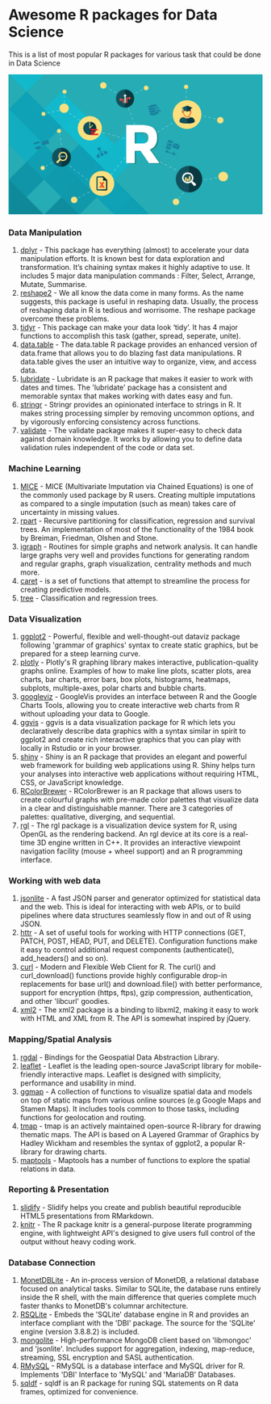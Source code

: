 # Awesome R packages for Data Science

This is a list of most popular R packages for various task that could be done in Data Science

<img width="1093" alt="screen shot 2016-07-02 at 2 12 14 pm" src="https://raw.githubusercontent.com/Kamparia/awesome_r_packages/master/img/data%20science%20with%20r.jpg">

### Data Manipulation
1. [dplyr](https://cran.rstudio.com/web/packages/dplyr/vignettes/introduction.html) - This package has everything (almost) to accelerate your data manipulation efforts. It is known best for data exploration and transformation. It’s chaining syntax makes it highly adaptive to use. It includes 5 major data manipulation commands : Filter, Select, Arrange, Mutate, Summarise.
2. [reshape2](http://seananderson.ca/2013/10/19/reshape.html) - We all know the data come in many forms. As the name suggests, this package is useful in reshaping data. Usually, the process of reshaping data in R is tedious and worrisome. The reshape package overcome these problems.
3. [tidyr](https://blog.rstudio.org/2014/07/22/introducing-tidyr) - This package can make your data look ‘tidy’. It has 4 major functions to accomplish this task (gather, spread, seperate, unite).  
4. [data.table](https://www.r-bloggers.com/intro-to-the-data-table-package/) - The data.table R package provides an enhanced version of data.frame that allows you to do blazing fast data manipulations. R data.table gives the user an intuitive way to organize, view, and access data.
5. [lubridate](https://cran.r-project.org/web/packages/lubridate/vignettes/lubridate.html) - Lubridate is an R package that makes it easier to work with dates and times. The 'lubridate' package has a consistent and memorable syntax that makes working with dates easy and fun.
6. [stringr](https://cran.r-project.org/web/packages/stringr/vignettes/stringr.html) - Stringr provides an opinionated interface to strings in R. It makes string processing simpler by removing uncommon options, and by vigorously enforcing consistency across functions.
7. [validate](https://cran.r-project.org/web/packages/stringr/vignettes/stringr.html) - The validate package makes it super-easy to check data against domain knowledge. It works by allowing you to define data validation rules independent of the code or data set.

### Machine Learning
1. [MICE](https://github.com/stefvanbuuren/mice) - MICE (Multivariate Imputation via Chained Equations) is one of the commonly used package by R users. Creating multiple imputations as compared to a single imputation (such as mean) takes care of uncertainty in missing values.
2. [rpart](https://cran.r-project.org/web/packages/rpart/) - Recursive partitioning for classification, regression and survival trees. An implementation of most of the functionality of the 1984 book by Breiman, Friedman, Olshen and Stone.
3. [igraph](https://github.com/igraph/igraph) - Routines for simple graphs and network analysis. It can handle large graphs very well and provides functions for generating random and regular graphs, graph visualization, centrality methods and much more.
4. [caret](https://github.com/topepo/caret/) - is a set of functions that attempt to streamline the process for creating predictive models.
5. [tree](https://cran.r-project.org/web/packages/tree/) - Classification and regression trees.

### Data Visualization
1. [ggplot2](http://ggplot2.org/) - Powerful, flexible and well-thought-out dataviz package following 'grammar of graphics' syntax to create static graphics, but be prepared for a steep learning curve.
2. [plotly](https://plot.ly/r/) - Plotly's R graphing library makes interactive, publication-quality graphs online. Examples of how to make line plots, scatter plots, area charts, bar charts, error bars, box plots, histograms, heatmaps, subplots, multiple-axes, polar charts and bubble charts.
3. [googleviz](https://cran.r-project.org/web/packages/googleVis/index.html) - GoogleVis provides an interface between R and the Google Charts Tools, allowing you to create interactive web charts from R without uploading your data to Google.
4. [ggvis](http://ggvis.rstudio.com/) - ggvis is a data visualization package for R which lets you declaratively describe data graphics with a syntax similar in spirit to ggplot2 and create rich interactive graphics that you can play with locally in Rstudio or in your browser.
5. [shiny](https://shiny.rstudio.com/) - Shiny is an R package that provides an elegant and powerful web framework for building web applications using R. Shiny helps turn your analyses into interactive web applications without requiring HTML, CSS, or JavaScript knowledge.
6. [RColorBrewer](http://moderndata.plot.ly/create-colorful-graphs-in-r-with-rcolorbrewer-and-plotly/) - RColorBrewer is an R package that allows users to create colourful graphs with pre-made color palettes that visualize data in a clear and distinguishable manner. There are 3 categories of palettes: qualitative, diverging, and sequential.
7. [rgl](http://rgl.neoscientists.org/about.shtml) - The rgl package is a visualization device system for R, using OpenGL as the rendering backend. An rgl device at its core is a real-time 3D engine written in C++. It provides an interactive viewpoint navigation facility (mouse + wheel support) and an R programming interface.

### Working with web data
1. [jsonlite](https://cran.r-project.org/web/packages/jsonlite/vignettes/json-aaquickstart.html) - A fast JSON parser and generator optimized for statistical data and the web. This is ideal for interacting with web APIs, or to build pipelines where data structures seamlessly flow in and out of R using JSON.
2. [httr](https://cran.r-project.org/web/packages/jsonlite/vignettes/json-aaquickstart.html) - A set of useful tools for working with HTTP connections (GET, PATCH, POST, HEAD, PUT, and DELETE). Configuration functions make it easy to control additional request components (authenticate(), add_headers() and so on).
3. [curl](https://github.com/jeroenooms/curl) - Modern and Flexible Web Client for R. The curl() and curl_download() functions provide highly configurable drop-in replacements for base url() and download.file() with better performance, support for encryption (https, ftps), gzip compression, authentication, and other 'libcurl' goodies.
4. [xml2](https://cran.rstudio.com/web/packages/xml2/index.html) - The xml2 package is a binding to libxml2, making it easy to work with HTML and XML from R. The API is somewhat inspired by jQuery.

### Mapping/Spatial Analysis
1. [rgdal](https://cran.r-project.org/web/packages/rgdal/index.html) - Bindings for the Geospatial Data Abstraction Library.
2. [leaflet](https://rstudio.github.io/leaflet/) - Leaflet is the leading open-source JavaScript library for mobile-friendly interactive maps. Leaflet is designed with simplicity, performance and usability in mind.
3. [ggmap](https://github.com/dkahle/ggmap) - A collection of functions to visualize spatial data and models on top of static maps from various online sources (e.g Google Maps and Stamen Maps). It includes tools common to those tasks, including functions for geolocation and routing.
4. [tmap](https://cran.r-project.org/web/packages/tmap/vignettes/tmap-nutshell.html) - tmap is an actively maintained open-source R-library for drawing thematic maps. The API is based on A Layered Grammar of Graphics by Hadley Wickham and resembles the syntax of ggplot2, a popular R-library for drawing charts.
5. [maptools](http://rstudio-pubs-static.s3.amazonaws.com/13730_f008288ab83c43ea978f222d0dfe8299.html) - Maptools has a number of functions to explore the spatial relations in data.

### Reporting & Presentation
1. [slidify](http://slidify.org/) - Slidify helps you create and publish beautiful reproducible HTML5 presentations from RMarkdown.
2. [knitr](https://github.com/yihui/knitr) - The R package knitr is a general-purpose literate programming engine, with lightweight API's designed to give users full control of the output without heavy coding work.

### Database Connection
1. [MonetDBLite](https://www.monetdb.org/) - An in-process version of MonetDB, a relational database focused on analytical tasks. Similar to SQLite, the database runs entirely inside the R shell, with the main difference that queries complete much faster thanks to MonetDB's columnar architecture.
2. [RSQLite](https://github.com/rstats-db/RSQLite) - Embeds the 'SQLite' database engine in R and provides an interface compliant with the 'DBI' package. The source for the 'SQLite' engine (version 3.8.8.2) is included.
3. [mongolite](https://github.com/jeroenooms/mongolite) - High-performance MongoDB client based on 'libmongoc' and 'jsonlite'. Includes support for aggregation, indexing, map-reduce, streaming, SSL encryption and SASL authentication.
4. [RMySQL](https://github.com/rstats-db/RMySQL) - RMySQL is a database interface and MySQL driver for R. Implements 'DBI' Interface to 'MySQL' and 'MariaDB' Databases.
5. [sqldf](https://github.com/ggrothendieck/sqldf) - sqldf is an R package for runing SQL statements on R data frames, optimized for convenience.